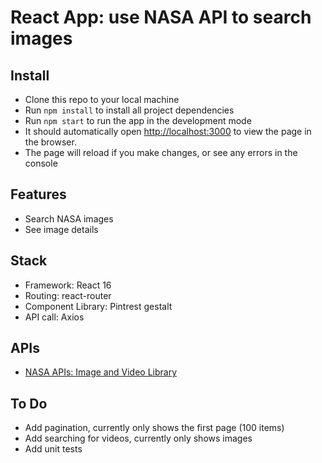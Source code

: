 # React App: use NASA API to search images

## Install
- Clone this repo to your local machine
- Run `npm install` to install all project dependencies
- Run `npm start` to run the app in the development mode
- It should automatically open [http://localhost:3000](http://localhost:3000) to view the page in the browser.
- The page will reload if you make changes, or see any errors in the console


## Features
- Search NASA images
- See image details 

## Stack
- Framework: React 16
- Routing: react-router
- Component Library: Pintrest gestalt 
- API call: Axios
 
 ## APIs
 - [NASA APIs: Image and Video Library](https://api.nasa.gov/)

 ## To Do
 - Add pagination, currently only shows the first page (100 items)
 - Add searching for videos, currently only shows images
 - Add unit tests
 
 
